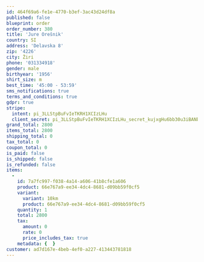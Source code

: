 ```yaml
---
id: 464f69a6-fe1e-4770-b3ef-3ac43d24df8a
published: false
blueprint: order
order_number: 380
title: 'Jure Orešnik'
country: SI
address: 'Delavska 8'
zip: '4226'
city: Žiri
phone: '031334918'
gender: male
birthyear: '1956'
shirt_size: m
best_time: '45:00 - 53:59'
sms_notifications: true
terms_and_conditions: true
gdpr: true
stripe:
  intent: pi_3LLStpBuFvIeTKRH1XCIzLHu
  client_secret: pi_3LLStpBuFvIeTKRH1XCIzLHu_secret_kujxgHu6bb30u3iBANbCHr3kF
grand_total: 2800
items_total: 2800
shipping_total: 0
tax_total: 0
coupon_total: 0
is_paid: false
is_shipped: false
is_refunded: false
items:
  -
    id: 7a7fc997-f038-4a14-a606-41b8cfe1a606
    product: 66e767a9-ee34-4dc4-8681-d09bb59f0cf5
    variant:
      variant: 10km
      product: 66e767a9-ee34-4dc4-8681-d09bb59f0cf5
    quantity: 1
    total: 2800
    tax:
      amount: 0
      rate: 0
      price_includes_tax: true
    metadata: {  }
customer: ad7d167e-4beb-4ef0-a227-413443781818
---
```

